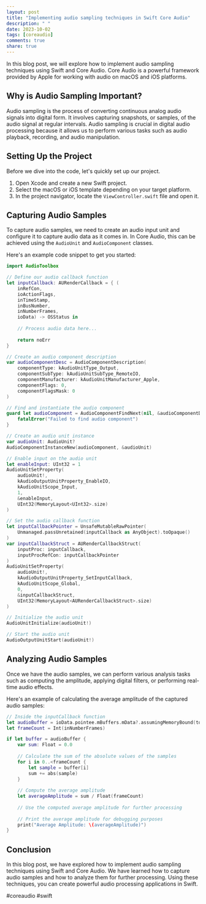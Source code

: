 ```yaml
---
layout: post
title: "Implementing audio sampling techniques in Swift Core Audio"
description: " "
date: 2023-10-02
tags: [coreaudio]
comments: true
share: true
---
```


In this blog post, we will explore how to implement audio sampling techniques using Swift and Core Audio. Core Audio is a powerful framework provided by Apple for working with audio on macOS and iOS platforms.

## Why is Audio Sampling Important?

Audio sampling is the process of converting continuous analog audio signals into digital form. It involves capturing snapshots, or samples, of the audio signal at regular intervals. Audio sampling is crucial in digital audio processing because it allows us to perform various tasks such as audio playback, recording, and audio manipulation.

## Setting Up the Project

Before we dive into the code, let's quickly set up our project. 

1. Open Xcode and create a new Swift project.
2. Select the macOS or iOS template depending on your target platform.
3. In the project navigator, locate the `ViewController.swift` file and open it.

## Capturing Audio Samples

To capture audio samples, we need to create an audio input unit and configure it to capture audio data as it comes in. In Core Audio, this can be achieved using the `AudioUnit` and `AudioComponent` classes.

Here's an example code snippet to get you started:

```swift
import AudioToolbox

// Define our audio callback function
let inputCallback: AURenderCallback = { (
    inRefCon,
    ioActionFlags,
    inTimeStamp,
    inBusNumber,
    inNumberFrames,
    ioData) -> OSStatus in
    
    // Process audio data here...
    
    return noErr
}

// Create an audio component description
var audioComponentDesc = AudioComponentDescription(
    componentType: kAudioUnitType_Output,
    componentSubType: kAudioUnitSubType_RemoteIO,
    componentManufacturer: kAudioUnitManufacturer_Apple,
    componentFlags: 0,
    componentFlagsMask: 0
)

// Find and instantiate the audio component
guard let audioComponent = AudioComponentFindNext(nil, &audioComponentDesc) else {
    fatalError("Failed to find audio component")
}

// Create an audio unit instance
var audioUnit: AudioUnit?
AudioComponentInstanceNew(audioComponent, &audioUnit)

// Enable input on the audio unit
let enableInput: UInt32 = 1
AudioUnitSetProperty(
    audioUnit!,
    kAudioOutputUnitProperty_EnableIO,
    kAudioUnitScope_Input,
    1,
    &enableInput,
    UInt32(MemoryLayout<UInt32>.size)
)

// Set the audio callback function
let inputCallbackPointer = UnsafeMutableRawPointer(
    Unmanaged.passUnretained(inputCallback as AnyObject).toOpaque()
)
var inputCallbackStruct = AURenderCallbackStruct(
    inputProc: inputCallback,
    inputProcRefCon: inputCallbackPointer
)
AudioUnitSetProperty(
    audioUnit!,
    kAudioOutputUnitProperty_SetInputCallback,
    kAudioUnitScope_Global,
    0,
    &inputCallbackStruct,
    UInt32(MemoryLayout<AURenderCallbackStruct>.size)
)

// Initialize the audio unit
AudioUnitInitialize(audioUnit!)

// Start the audio unit
AudioOutputUnitStart(audioUnit!)
```

## Analyzing Audio Samples

Once we have the audio samples, we can perform various analysis tasks such as computing the amplitude, applying digital filters, or performing real-time audio effects.

Here's an example of calculating the average amplitude of the captured audio samples:

```swift
// Inside the inputCallback function
let audioBuffer = ioData.pointee.mBuffers.mData?.assumingMemoryBound(to: Float.self)
let frameCount = Int(inNumberFrames)

if let buffer = audioBuffer {
    var sum: Float = 0.0
    
    // Calculate the sum of the absolute values of the samples
    for i in 0..<frameCount {
        let sample = buffer[i]
        sum += abs(sample)
    }
    
    // Compute the average amplitude
    let averageAmplitude = sum / Float(frameCount)
    
    // Use the computed average amplitude for further processing
    
    // Print the average amplitude for debugging purposes
    print("Average Amplitude: \(averageAmplitude)")
}

```

## Conclusion

In this blog post, we have explored how to implement audio sampling techniques using Swift and Core Audio. We have learned how to capture audio samples and how to analyze them for further processing. Using these techniques, you can create powerful audio processing applications in Swift.

#coreaudio #swift